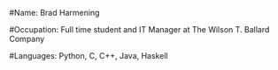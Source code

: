 #Name:
Brad Harmening

#Occupation:
Full time student and IT Manager at The Wilson T. Ballard Company

#Languages:
Python, C, C++, Java, Haskell

